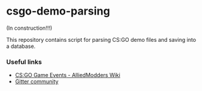 # csgo-demo-parsing

(In construction!!!)

This repository contains script for parsing CS:GO demo files and saving into a database.

### Useful links

- [CS:GO Game Events - AlliedModders Wiki](https://wiki.alliedmods.net/Counter-Strike:_Global_Offensive_Events)
- [Gitter community](https://gitter.im/saul/demofile)